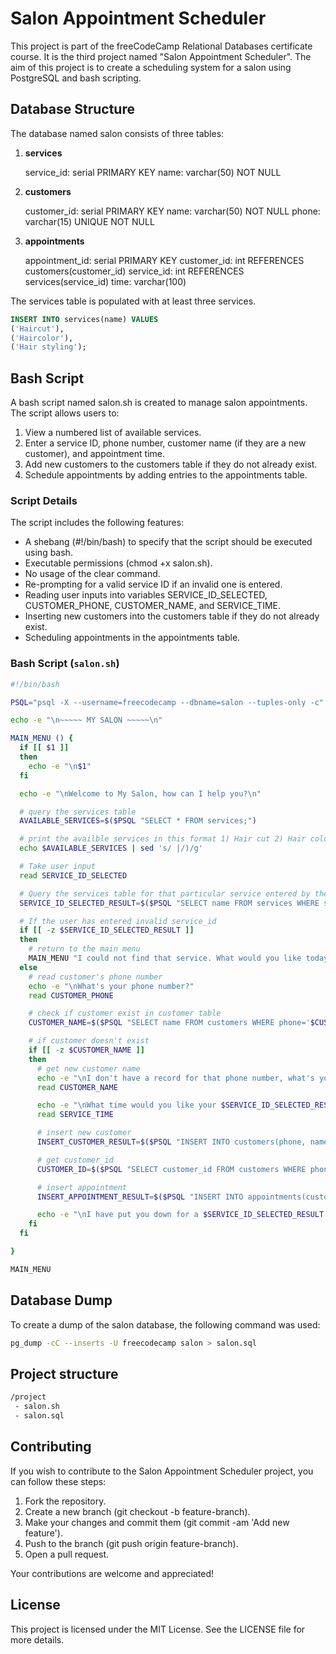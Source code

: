 # Salon Appointment Scheduler

This project is part of the freeCodeCamp Relational Databases certificate course. It is the third project named "Salon Appointment Scheduler". The aim of this project is to create a scheduling system for a salon using PostgreSQL and bash scripting.

## Database Structure

The database named salon consists of three tables:

1. **services**

   service_id: serial PRIMARY KEY
   name: varchar(50) NOT NULL

2. **customers**

   customer_id: serial PRIMARY KEY
   name: varchar(50) NOT NULL
   phone: varchar(15) UNIQUE NOT NULL

3. **appointments**

   appointment_id: serial PRIMARY KEY
   customer_id: int REFERENCES customers(customer_id)
   service_id: int REFERENCES services(service_id)
   time: varchar(100)

The services table is populated with at least
three services.

```sql
INSERT INTO services(name) VALUES
('Haircut'),
('Haircolor'),
('Hair styling');
```

## Bash Script

A bash script named salon.sh is created to manage salon appointments. The script allows users to:

1. View a numbered list of available services.
2. Enter a service ID, phone number, customer name (if they are a new customer), and appointment time.
3. Add new customers to the customers table if they do not already exist.
4. Schedule appointments by adding entries to the appointments table.

### Script Details

The script includes the following features:

- A shebang (#!/bin/bash) to specify that the script should be executed using bash.
- Executable permissions (chmod +x salon.sh).
- No usage of the clear command.
- Re-prompting for a valid service ID if an invalid one is entered.
- Reading user inputs into variables SERVICE_ID_SELECTED, CUSTOMER_PHONE, CUSTOMER_NAME, and SERVICE_TIME.
- Inserting new customers into the customers table if they do not already exist.
- Scheduling appointments in the appointments table.

### Bash Script (`salon.sh`)

```bash
#!/bin/bash

PSQL="psql -X --username=freecodecamp --dbname=salon --tuples-only -c"

echo -e "\n~~~~~ MY SALON ~~~~~\n"

MAIN_MENU () {
  if [[ $1 ]]
  then
    echo -e "\n$1"
  fi

  echo -e "\nWelcome to My Salon, how can I help you?\n"

  # query the services table
  AVAILABLE_SERVICES=$($PSQL "SELECT * FROM services;")

  # print the availble services in this format 1) Hair cut 2) Hair color ...
  echo $AVAILABLE_SERVICES | sed 's/ |/)/g'

  # Take user input
  read SERVICE_ID_SELECTED

  # Query the services table for that particular service entered by the user
  SERVICE_ID_SELECTED_RESULT=$($PSQL "SELECT name FROM services WHERE service_id='$SERVICE_ID_SELECTED';")

  # If the user has entered invalid service_id
  if [[ -z $SERVICE_ID_SELECTED_RESULT ]]
  then
    # return to the main menu
    MAIN_MENU "I could not find that service. What would you like today?"
  else
    # read customer's phone number
    echo -e "\nWhat's your phone number?"
    read CUSTOMER_PHONE

    # check if customer exist in customer table
    CUSTOMER_NAME=$($PSQL "SELECT name FROM customers WHERE phone='$CUSTOMER_PHONE';")

    # if customer doesn't exist
    if [[ -z $CUSTOMER_NAME ]]
    then
      # get new customer name
      echo -e "\nI don't have a record for that phone number, what's your name?"
      read CUSTOMER_NAME

      echo -e "\nWhat time would you like your $SERVICE_ID_SELECTED_RESULT, $CUSTOMER_NAME?"
      read SERVICE_TIME

      # insert new customer
      INSERT_CUSTOMER_RESULT=$($PSQL "INSERT INTO customers(phone, name) VALUES('$CUSTOMER_PHONE', '$CUSTOMER_NAME');")

      # get customer_id
      CUSTOMER_ID=$($PSQL "SELECT customer_id FROM customers WHERE phone='$CUSTOMER_PHONE';")

      # insert appointment
      INSERT_APPOINTMENT_RESULT=$($PSQL "INSERT INTO appointments(customer_id, service_id, time) VALUES($CUSTOMER_ID, $SERVICE_ID_SELECTED, '$SERVICE_TIME');")

      echo -e "\nI have put you down for a $SERVICE_ID_SELECTED_RESULT at $SERVICE_TIME, $CUSTOMER_NAME."
    fi
  fi

}

MAIN_MENU

```

## Database Dump

To create a dump of the salon database, the following command was used:

```bash
pg_dump -cC --inserts -U freecodecamp salon > salon.sql
```

## Project structure

```bash
/project
 - salon.sh
 - salon.sql
```

## Contributing

If you wish to contribute to the Salon Appointment Scheduler project, you can follow these steps:

1. Fork the repository.
2. Create a new branch (git checkout -b feature-branch).
3. Make your changes and commit them (git commit -am 'Add new feature').
4. Push to the branch (git push origin feature-branch).
5. Open a pull request.

Your contributions are welcome and appreciated!

## License

This project is licensed under the MIT License. See the LICENSE file for more details.
